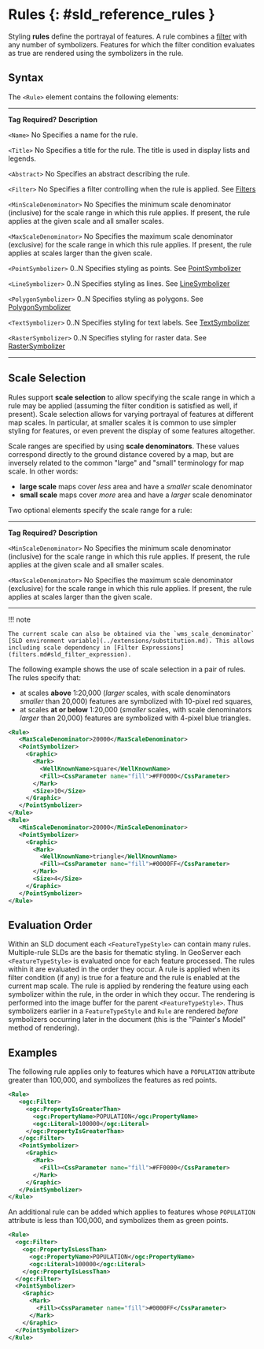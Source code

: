 # Rules {: #sld_reference_rules }

Styling **rules** define the portrayal of features. A rule combines a [filter](filters.md) with any number of symbolizers. Features for which the filter condition evaluates as true are rendered using the symbolizers in the rule.

## Syntax

The `<Rule>` element contains the following elements:

  ------------------------- --------------- -----------------------------------------------------------------------------------------------------------------------------------------------------------------------------
  **Tag**                   **Required?**   **Description**

  `<Name>`                  No              Specifies a name for the rule.

  `<Title>`                 No              Specifies a title for the rule. The title is used in display lists and legends.

  `<Abstract>`              No              Specifies an abstract describing the rule.

  `<Filter>`                No              Specifies a filter controlling when the rule is applied. See [Filters](filters.md)

  `<MinScaleDenominator>`   No              Specifies the minimum scale denominator (inclusive) for the scale range in which this rule applies. If present, the rule applies at the given scale and all smaller scales.

  `<MaxScaleDenominator>`   No              Specifies the maximum scale denominator (exclusive) for the scale range in which this rule applies. If present, the rule applies at scales larger than the given scale.

  `<PointSymbolizer>`       0..N            Specifies styling as points. See [PointSymbolizer](pointsymbolizer.md)

  `<LineSymbolizer>`        0..N            Specifies styling as lines. See [LineSymbolizer](linesymbolizer.md)

  `<PolygonSymbolizer>`     0..N            Specifies styling as polygons. See [PolygonSymbolizer](polygonsymbolizer.md)

  `<TextSymbolizer>`        0..N            Specifies styling for text labels. See [TextSymbolizer](textsymbolizer.md)

  `<RasterSymbolizer>`      0..N            Specifies styling for raster data. See [RasterSymbolizer](rastersymbolizer.md)
  ------------------------- --------------- -----------------------------------------------------------------------------------------------------------------------------------------------------------------------------

## Scale Selection

Rules support **scale selection** to allow specifying the scale range in which a rule may be applied (assuming the filter condition is satisfied as well, if present). Scale selection allows for varying portrayal of features at different map scales. In particular, at smaller scales it is common to use simpler styling for features, or even prevent the display of some features altogether.

Scale ranges are specified by using **scale denominators**. These values correspond directly to the ground distance covered by a map, but are inversely related to the common "large" and "small" terminology for map scale. In other words:

-   **large scale** maps cover *less* area and have a *smaller* scale denominator
-   **small scale** maps cover *more* area and have a *larger* scale denominator

Two optional elements specify the scale range for a rule:

  ------------------------- --------------- -----------------------------------------------------------------------------------------------------------------------------------------------------------------------------
  **Tag**                   **Required?**   **Description**

  `<MinScaleDenominator>`   No              Specifies the minimum scale denominator (inclusive) for the scale range in which this rule applies. If present, the rule applies at the given scale and all smaller scales.

  `<MaxScaleDenominator>`   No              Specifies the maximum scale denominator (exclusive) for the scale range in which this rule applies. If present, the rule applies at scales larger than the given scale.
  ------------------------- --------------- -----------------------------------------------------------------------------------------------------------------------------------------------------------------------------

!!! note

    The current scale can also be obtained via the `wms_scale_denominator` [SLD environment variable](../extensions/substitution.md). This allows including scale dependency in [Filter Expressions](filters.md#sld_filter_expression).

The following example shows the use of scale selection in a pair of rules. The rules specify that:

-   at scales **above** 1:20,000 (*larger* scales, with scale denominators *smaller* than 20,000) features are symbolized with 10-pixel red squares,
-   at scales **at or below** 1:20,000 (*smaller* scales, with scale denominators *larger* than 20,000) features are symbolized with 4-pixel blue triangles.

``` xml
<Rule>
   <MaxScaleDenominator>20000</MaxScaleDenominator>
   <PointSymbolizer>
     <Graphic>
       <Mark>
         <WellKnownName>square</WellKnownName>
         <Fill><CssParameter name="fill">#FF0000</CssParameter>
       </Mark>
       <Size>10</Size>
     </Graphic>
   </PointSymbolizer>
</Rule>
<Rule>
   <MinScaleDenominator>20000</MinScaleDenominator>
   <PointSymbolizer>
     <Graphic>
       <Mark>
         <WellKnownName>triangle</WellKnownName>
         <Fill><CssParameter name="fill">#0000FF</CssParameter>
       </Mark>
       <Size>4</Size>
     </Graphic>
   </PointSymbolizer>
</Rule>
```

## Evaluation Order

Within an SLD document each `<FeatureTypeStyle>` can contain many rules. Multiple-rule SLDs are the basis for thematic styling. In GeoServer each `<FeatureTypeStyle>` is evaluated once for each feature processed. The rules within it are evaluated in the order they occur. A rule is applied when its filter condition (if any) is true for a feature and the rule is enabled at the current map scale. The rule is applied by rendering the feature using each symbolizer within the rule, in the order in which they occur. The rendering is performed into the image buffer for the parent `<FeatureTypeStyle>`. Thus symbolizers earlier in a `FeatureTypeStyle` and `Rule` are rendered *before* symbolizers occurring later in the document (this is the "Painter's Model" method of rendering).

## Examples

The following rule applies only to features which have a `POPULATION` attribute greater than 100,000, and symbolizes the features as red points.

``` xml
<Rule>
   <ogc:Filter>
     <ogc:PropertyIsGreaterThan>
       <ogc:PropertyName>POPULATION</ogc:PropertyName>
       <ogc:Literal>100000</ogc:Literal>
     </ogc:PropertyIsGreaterThan>
   </ogc:Filter>
   <PointSymbolizer>
     <Graphic>
       <Mark>
         <Fill><CssParameter name="fill">#FF0000</CssParameter>
       </Mark>
     </Graphic>
   </PointSymbolizer>
</Rule>
```

An additional rule can be added which applies to features whose `POPULATION` attribute is less than 100,000, and symbolizes them as green points.

``` xml
<Rule>
  <ogc:Filter>
    <ogc:PropertyIsLessThan>
      <ogc:PropertyName>POPULATION</ogc:PropertyName>
      <ogc:Literal>100000</ogc:Literal>
    </ogc:PropertyIsLessThan>
  </ogc:Filter>
  <PointSymbolizer>
    <Graphic>
      <Mark>
        <Fill><CssParameter name="fill">#0000FF</CssParameter>
      </Mark>
    </Graphic>
  </PointSymbolizer>
</Rule>
```
